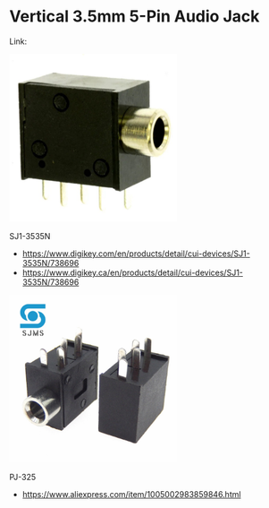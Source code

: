 # Vertical 3.5mm 5-Pin Audio Jack

Link:

<img src="./SJ1-3535N.jpg" width="300px" />

SJ1-3535N
- https://www.digikey.com/en/products/detail/cui-devices/SJ1-3535N/738696
- https://www.digikey.ca/en/products/detail/cui-devices/SJ1-3535N/738696

<img src="./PJ325_ali.jpg" width="300px" />

PJ-325
- https://www.aliexpress.com/item/1005002983859846.html
